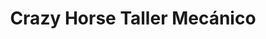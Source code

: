 ---
title: "Crazy Horse Taller Mecánico"
url: /tijuana/crazy-horse-taller-mecanico/
shop: reparación de automóviles
---